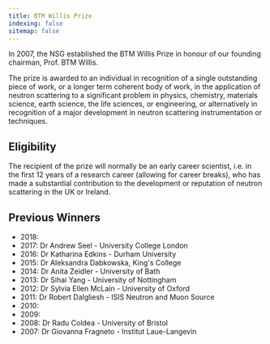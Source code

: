 ```yaml
---
title: BTM Willis Prize
indexing: false
sitemap: false
---
```


In 2007, the NSG established the BTM Willis Prize in honour of our founding chairman, Prof. BTM Willis.

The prize is awarded to an individual in recognition of a single outstanding piece of work, or a longer term coherent body of work, in the application of neutron scattering to a significant problem in physics, chemistry, materials science, earth science, the life sciences, or engineering, or alternatively in recognition of a major development in neutron scattering instrumentation or techniques.

## Eligibility

The recipient of the prize will normally be an early career scientist, i.e. in the first 12 years of a research career (allowing for career breaks), who has made a substantial contribution to the development or reputation of neutron scattering in the UK or Ireland.

## Previous Winners

- 2018:
- 2017: Dr Andrew Seel - University College London
- 2016: Dr Katharina Edkins - Durham University
- 2015: Dr Aleksandra Dabkowska, King's College
- 2014: Dr Anita Zeidler - University of Bath
- 2013: Dr Sihai Yang - University of Nottingham
- 2012: Dr Sylvia Ellen McLain - University of Oxford
- 2011: Dr Robert Dalgliesh - ISIS Neutron and Muon Source
- 2010:
- 2009:
- 2008: Dr Radu Coldea - University of Bristol
- 2007: Dr Giovanna Fragneto - Institut Laue-Langevin
